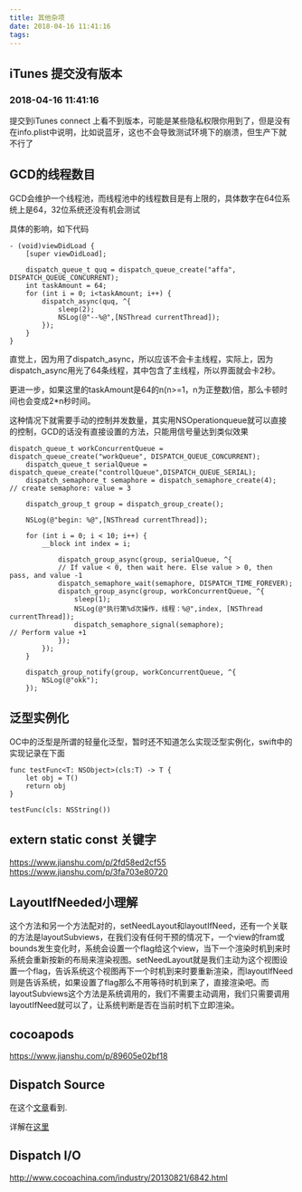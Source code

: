 ```yaml
---
title: 其他杂项
date: 2018-04-16 11:41:16
tags:
---
```


## iTunes 提交没有版本
### 2018-04-16 11:41:16

提交到iTunes connect 上看不到版本，可能是某些隐私权限你用到了，但是没有在info.plist中说明，比如说蓝牙，这也不会导致测试环境下的崩溃，但生产下就不行了


## GCD的线程数目

GCD会维护一个线程池，而线程池中的线程数目是有上限的，具体数字在64位系统上是64，32位系统还没有机会测试

具体的影响，如下代码

```
- (void)viewDidLoad {
    [super viewDidLoad];
    
    dispatch_queue_t quq = dispatch_queue_create("affa", DISPATCH_QUEUE_CONCURRENT);
    int taskAmount = 64;
    for (int i = 0; i<taskAmount; i++) {
        dispatch_async(quq, ^{
            sleep(2);
            NSLog(@"--%@",[NSThread currentThread]);
        });
    }
}
```

直觉上，因为用了dispatch_async，所以应该不会卡主线程，实际上，因为dispatch_async用光了64条线程，其中包含了主线程，所以界面就会卡2秒。

更进一步，如果这里的taskAmount是64的n(n>=1，n为正整数)倍，那么卡顿时间也会变成2*n秒时间。

这种情况下就需要手动的控制并发数量，其实用NSOperationqueue就可以直接的控制，GCD的话没有直接设置的方法，只能用信号量达到类似效果

```
dispatch_queue_t workConcurrentQueue = dispatch_queue_create("workQueue", DISPATCH_QUEUE_CONCURRENT);
    dispatch_queue_t serialQueue = dispatch_queue_create("controllQueue",DISPATCH_QUEUE_SERIAL);
    dispatch_semaphore_t semaphore = dispatch_semaphore_create(4);    // create semaphore: value = 3

    dispatch_group_t group = dispatch_group_create();
    
    NSLog(@"begin: %@",[NSThread currentThread]);
    
    for (int i = 0; i < 10; i++) {
        __block int index = i;
        
			dispatch_group_async(group, serialQueue, ^{
            // If value < 0, then wait here. Else value > 0, then pass, and value -1
            dispatch_semaphore_wait(semaphore, DISPATCH_TIME_FOREVER);
            dispatch_group_async(group, workConcurrentQueue, ^{
                sleep(1);
                NSLog(@"执行第%d次操作，线程：%@",index, [NSThread currentThread]);
                dispatch_semaphore_signal(semaphore);                // Perform value +1
            });
        });
    }
    
    dispatch_group_notify(group, workConcurrentQueue, ^{
        NSLog(@"okk");
    });
```



## 泛型实例化
OC中的泛型是所谓的轻量化泛型，暂时还不知道怎么实现泛型实例化，swift中的实现记录在下面

```
func testFunc<T: NSObject>(cls:T) -> T {
    let obj = T()
    return obj
}

testFunc(cls: NSString())

```


## extern static const 关键字
https://www.jianshu.com/p/2fd58ed2cf55
https://www.jianshu.com/p/3fa703e80720

## LayoutIfNeeded小理解

这个方法和另一个方法配对的，setNeedLayout和layoutIfNeed，还有一个关联的方法是layoutSubviews，在我们没有任何干预的情况下，一个view的fram或bounds发生变化时，系统会设置一个flag给这个view，当下一个渲染时机到来时系统会重新按新的布局来渲染视图。setNeedLayout就是我们主动为这个视图设置一个flag，告诉系统这个视图再下一个时机到来时要重新渲染，而layoutIfNeed则是告诉系统，如果设置了flag那么不用等待时机到来了，直接渲染吧。而layoutSubviews这个方法是系统调用的，我们不需要主动调用，我们只需要调用layoutIfNeed就可以了，让系统判断是否在当前时机下立即渲染。

## cocoapods

https://www.jianshu.com/p/89605e02bf18


## Dispatch Source

在这个[文章](https://github.com/awesome-tips/iOS-Tips/blob/master/2018/01.md)看到.

详解在[这里](https://www.cnblogs.com/hlwfirst/p/5492493.html)

## Dispatch I/O

http://www.cocoachina.com/industry/20130821/6842.html